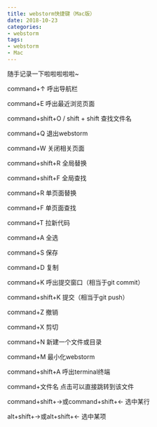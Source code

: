 ```yaml
---
title: webstorm快捷键（Mac版）
date: 2018-10-23
categories:
- webstorm
tags:
- webstorm
- Mac
---
```




随手记录一下啦啦啦啦啦~

command+↑            呼出导航栏

command+E            呼出最近浏览页面

command+shift+O /   shift + shift     查找文件名

command+Q           退出webstorm

command+W           关闭相关页面

command+shift+R      全局替换

command+shift+F       全局查找

command+R          单页面替换

command+F          单页面查找

command+T          拉新代码

command+A          全选

command+S          保存

command+D          复制

command+K          呼出提交窗口（相当于git commit）

command+shift+K      提交（相当于git push）

command+Z           撤销

command+X          剪切

command+N          新建一个文件或目录

command+M          最小化webstorm

command+shift+A      呼出terminal终端

command+文件名     点击可以直接跳转到该文件

command+shift+→或command+shift+← 选中某行

alt+shift+→或alt+shift+← 选中某项
